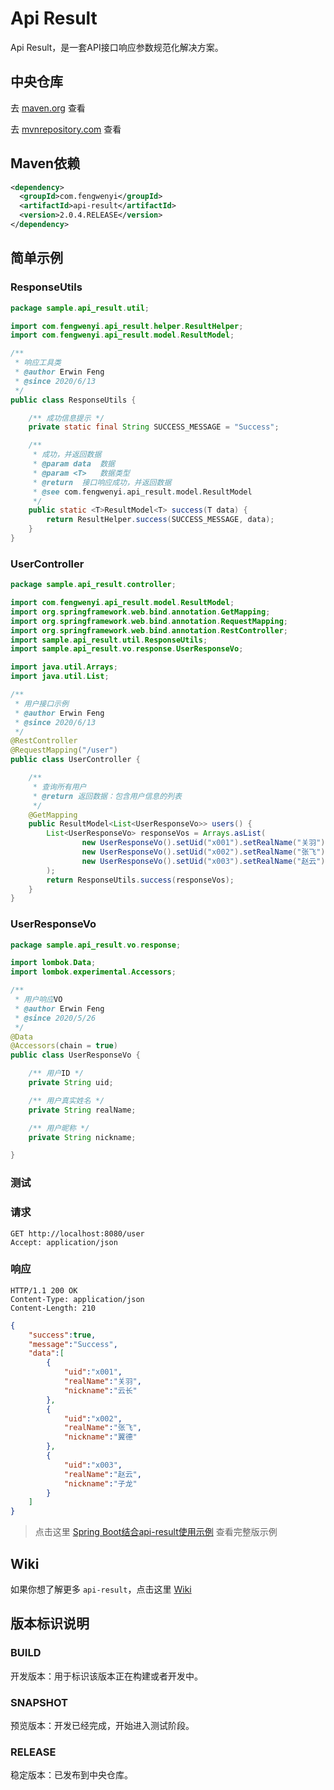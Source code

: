 # Api Result

Api Result，是一套API接口响应参数规范化解决方案。

## 中央仓库

去 [maven.org](https://search.maven.org/search?q=g:com.fengwenyi%20AND%20a:api-result&core=gav) 查看

去 [mvnrepository.com](https://mvnrepository.com/artifact/com.fengwenyi/api-result) 查看


## Maven依赖

```xml
<dependency>
  <groupId>com.fengwenyi</groupId>
  <artifactId>api-result</artifactId>
  <version>2.0.4.RELEASE</version>
</dependency>
```

## 简单示例

### ResponseUtils

```java
package sample.api_result.util;

import com.fengwenyi.api_result.helper.ResultHelper;
import com.fengwenyi.api_result.model.ResultModel;

/**
 * 响应工具类
 * @author Erwin Feng
 * @since 2020/6/13
 */
public class ResponseUtils {

    /** 成功信息提示 */
    private static final String SUCCESS_MESSAGE = "Success";

    /**
     * 成功，并返回数据
     * @param data  数据
     * @param <T>   数据类型
     * @return  接口响应成功，并返回数据
     * @see com.fengwenyi.api_result.model.ResultModel
     */
    public static <T>ResultModel<T> success(T data) {
        return ResultHelper.success(SUCCESS_MESSAGE, data);
    }
}
```

### UserController

```java
package sample.api_result.controller;

import com.fengwenyi.api_result.model.ResultModel;
import org.springframework.web.bind.annotation.GetMapping;
import org.springframework.web.bind.annotation.RequestMapping;
import org.springframework.web.bind.annotation.RestController;
import sample.api_result.util.ResponseUtils;
import sample.api_result.vo.response.UserResponseVo;

import java.util.Arrays;
import java.util.List;

/**
 * 用户接口示例
 * @author Erwin Feng
 * @since 2020/6/13
 */
@RestController
@RequestMapping("/user")
public class UserController {

    /**
     * 查询所有用户
     * @return 返回数据：包含用户信息的列表
     */
    @GetMapping
    public ResultModel<List<UserResponseVo>> users() {
        List<UserResponseVo> responseVos = Arrays.asList(
                new UserResponseVo().setUid("x001").setRealName("关羽").setNickname("云长"),
                new UserResponseVo().setUid("x002").setRealName("张飞").setNickname("翼德"),
                new UserResponseVo().setUid("x003").setRealName("赵云").setNickname("子龙")
        );
        return ResponseUtils.success(responseVos);
    }
}
```

### UserResponseVo

```java
package sample.api_result.vo.response;

import lombok.Data;
import lombok.experimental.Accessors;

/**
 * 用户响应VO
 * @author Erwin Feng
 * @since 2020/5/26
 */
@Data
@Accessors(chain = true)
public class UserResponseVo {

    /** 用户ID */
    private String uid;

    /** 用户真实姓名 */
    private String realName;

    /** 用户昵称 */
    private String nickname;

}
```

### 测试

### 请求

```
GET http://localhost:8080/user
Accept: application/json
```

### 响应

```
HTTP/1.1 200 OK
Content-Type: application/json
Content-Length: 210
```

```json
{
    "success":true,
    "message":"Success",
    "data":[
        {
            "uid":"x001",
            "realName":"关羽",
            "nickname":"云长"
        },
        {
            "uid":"x002",
            "realName":"张飞",
            "nickname":"翼德"
        },
        {
            "uid":"x003",
            "realName":"赵云",
            "nickname":"子龙"
        }
    ]
}
```

> 点击这里 [Spring Boot结合api-result使用示例](https://github.com/fengwenyi/APIExample/tree/api-result-sample) 查看完整版示例

## Wiki

如果你想了解更多 `api-result`，点击这里 [Wiki](https://github.com/fengwenyi/api-result/wiki) 


## 版本标识说明

### BUILD

开发版本：用于标识该版本正在构建或者开发中。

### SNAPSHOT

预览版本：开发已经完成，开始进入测试阶段。

### RELEASE

稳定版本：已发布到中央仓库。

